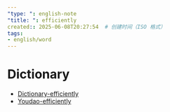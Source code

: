 ```yaml
---
"type: ": english-note
"title: ": efficiently
created:: 2025-06-08T20:27:54  # 创建时间（ISO 格式）
tags:
- english/word
---
```


# Dictionary

* [Dictionary-efficiently](https://www.dictionary.com/browse/efficiently)
* [Youdao-efficiently](https://www.youdao.com/result?word=efficiently&lang=en)